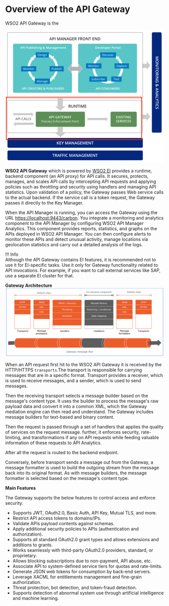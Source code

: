 # Overview of the API Gateway
WSO2 API Gateway is the 

[![API-M overview](../../assets/img/Learn/apim-overview.png)](../../assets/img/Learn/apim-overview.png)

**WSO2 API Gateway** which is powered by [WSO2 EI](https://docs.wso2.com/display/EI650/WSO2+Enterprise+Integrator+Documentation) provides a runtime, backend component (an API proxy) for API calls.
It secures, protects, manages, and scales API calls by intercepting API requests and applying policies such as throttling and security using handlers and managing API statistics.
Upon validation of a policy, the Gateway passes Web service calls to the actual backend. If the service call is a token request, the Gateway passes it directly to the Key Manager.

When the API Manager is running, you can access the Gateway using the URL [https://localhost:9443/carbon](https://localhost:9443/carbon). You integrate a monitoring and analytics component to the API Manager by configuring WSO2 API Manager Analytics. This component provides reports, statistics, and graphs on the APIs deployed in WSO2 API Manager. You can then configure alerts to monitor these APIs and detect unusual activity, manage locations via geolocation statistics and carry out a detailed analysis of the logs.

!!! Info    
    Although the API Gateway contains EI features, it is recommended not to use it for EI-specific tasks. Use it only for Gateway functionality related to API invocations. For example, if you want to call external services like SAP, use a separate EI cluster for that.

**Gateway Architecture**
[![Gateway overview](../../assets/img/Learn/gateway-overview.png)](../../assets/img/Learn/gateway-overview.png)

When an API request first hit to the WSO2 API Gateway it is received by the HTTP/HTTPS `transports`.The transport is responsible for carrying messages that are in a specific format.
Transport provides a receiver, which is used to receive messages, and a sender, which is used to send messages.

Then the receiving transport selects a message builder based on the message's content type. It uses the builder to process the message's raw payload data and convert it into a common XML, which the Gateway mediation engine can then read and understand. The Gateway includes message builders for text-based and binary content.

Then the request is passed through a set of handlers that applies the quality of services on the request message.
further, it enforces security, rate-limiting, and transformations if any on API requests while feeding valuable information of these requests to API Analytics.

After all the request is routed to the backend endpoint.

Conversely, before transport sends a message out from the Gateway, a message formatter is used to build the outgoing stream from the message back into its original format. As with message builders, the message formatter is selected based on the message's content type.

**Main Features**

The Gateway supports the below features to control access and enforce security.

* Supports JWT, OAuth2.0, Basic Auth, API Key, Mutual TLS, and more.
* Restrict API access tokens to domains/IPs.
* Validate APIs payload contents against schemas.
* Apply additional security policies to APIs (authentication and authorization).
* Supports all standard OAuth2.0 grant types and allows extensions and additions to grants.
* Works seamlessly with third-party OAuth2.0 providers, standard, or proprietary.
* Allows blocking subscriptions due to non-payment, API abuse, etc.
* Associate API to system-defined service tiers for quotas and rate-limits.
* Generate JSON web tokens for consumption by back-end servers.
* Leverage XACML for entitlements management and fine-grain authorization.
* Threat protection, bot detection, and token-fraud detection.
* Supports detection of abnormal system use through artificial intelligence and machine learning.
